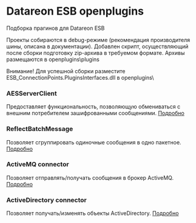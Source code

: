 # Datareon ESB openplugins
Подборка прагинов для Datareon ESB

Проекты собираются в debug-режиме (рекомендация производителя шины, описана в документации). Добавлен скрипт, осуществляющий после сборки подготовку zip-архива в требуемом формате.
Архивы размещаются в openplugins\plugins

Внимание! Для успешной сборки разместите ESB_ConnectionPoints.PluginsInterfaces.dll в openplugins\

### AESServerClient
Предоставляет функциональность, позволяющую обмениваться с внешним потребителем зашифрованными сообщениями.
[Подробно](/doc/aesserverclient.md)

### ReflectBatchMessage
Позволяет сгруппировать одиночные сообщения в одно пакетное.
[Подробно](/doc/reflectbatchmessage.md)

### ActiveMQ connector
Позволяет отправлять/получать сообщения в брокер ActiveMQ.
[Подробно](/doc/ActiveMQ.md)

### ActiveDirectory connector
Позволяет получать/изменять объекты ActiveDirectory.
[Подробно](/doc/ActiveDirectory.md)
